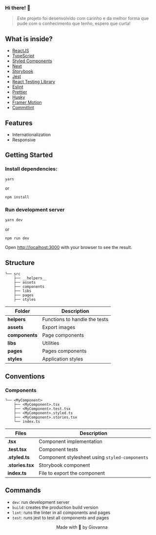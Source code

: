 ### Hi there! 👋

> Este projeto foi desenvolvido com carinho e da melhor forma que pude com o conhecimento que tenho, espero que curta!

## What is inside?

- [ReactJS](https://reactjs.org)
- [TypeScript](https://www.typescriptlang.org)
- [Styled Components](https://styled-components.com/docs)
- [Next](https://nextjs.org/docs)
- [Storybook](https://storybook.js.org/docs/react/get-started/introduction)
- [Jest](https://jestjs.io)
- [React Testing Library](https://testing-library.com/docs/react-testing-library/intro)
- [Eslint](https://eslint.org)
- [Prettier](https://prettier.io)
- [Husky](https://github.com/typicode/husky)
- [Framer Motion](https://www.framer.com/docs)
- [Commitlint](https://commitlint.js.org/#/)

## Features
- Internationalization
- Responsive

## Getting Started
### Install dependencies:

```bash
yarn
```

or

```bash
npm install
```

### Run development server

```bash
yarn dev
```

or 

```bash
npm run dev
```

Open [http://localhost:3000](http://localhost:3000) with your browser to see the result.

## Structure

```
└── src
    ├── __helpers__
    ├── assets
    ├── components
    ├── libs
    ├── pages
    ├── styles
```

| Folder         | Description                                          |
| ----------     | -------------------------------------------          |
| **helpers**    | Functions to handle the tests                        |
| **assets**     | Export images                                        |
| **components** | Page components                                      |
| **libs**       | Utilities                                            |
| **pages**      | Pages components                                     |
| **styles**     | Application styles                                   |

## Conventions

### Components

```
└── <MyComponent>
    ├── <MyComponent>.tsx
    ├── <MyComponent>.test.tsx
    ├── <MyComponent>.styled.ts
    ├── <MyComponent>.stories.tsx
    └── index.ts
```

| Files           | Description                                    |
| --------------- | ---------------------------------------------- |
| **.tsx**        | Component implementation                       |
| **.test.tsx**   | Component tests                                |
| **.styled.ts**  | Component stylesheet using `styled-components` |
| **.stories.tsx**| Storybook component                            |
| **index.ts**    | File to export the component                   |

## Commands

- `dev`: run development server
- `build`: creates the production build version
- `lint`: runs the linter in all components and pages
- `test`: runs jest to test all components and pages

<p align="center">Made with 💜 by Giovanna</p>

